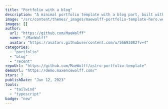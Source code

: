 ```yaml
---
title: "Portfolio with a blog"
description: "A minimal portfolio template with a blog part, built with Astro and Tailwindcss."
image: "/src/content/themes/_images/maewolff-portfolio-template-hero.webp"
images: []
author:
  url: "https://github.com/MaeWolff"
  name: "/MaeWolff"
  avatar: "https://avatars.githubusercontent.com/u/56693082?v=4"
categories:
  - "portfolio"
  - "blog"
  - "recent"
repoUrl: "https://github.com/MaeWolff/astro-portfolio-template"
demoUrl: "https://demo.maxencewolff.com/"
stars: 7
publishDate: "Jun 12, 2023"
tools:
  - "tailwind"
  - "typescript"
badge: "new"
---
```

